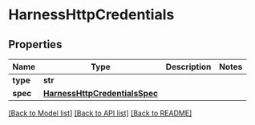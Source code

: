 # HarnessHttpCredentials

## Properties
Name | Type | Description | Notes
------------ | ------------- | ------------- | -------------
**type** | **str** |  | 
**spec** | [**HarnessHttpCredentialsSpec**](HarnessHttpCredentialsSpec.md) |  | 

[[Back to Model list]](../README.md#documentation-for-models) [[Back to API list]](../README.md#documentation-for-api-endpoints) [[Back to README]](../README.md)

